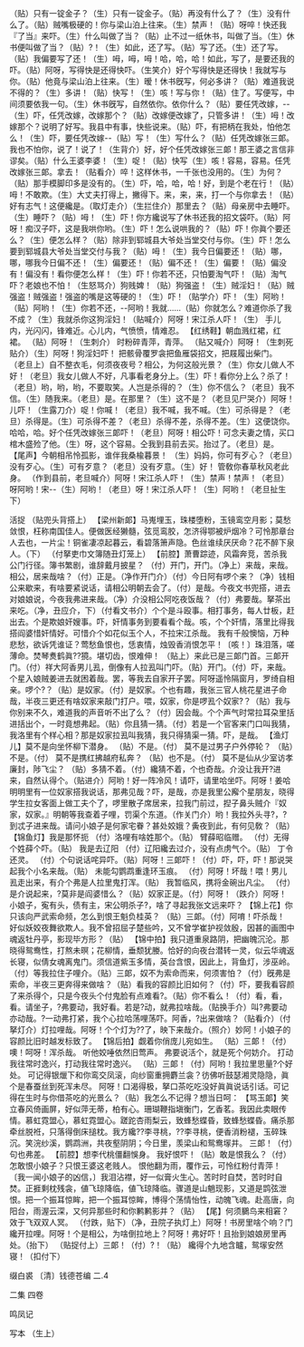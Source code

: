 <!-- { "loadSidebar": true } -->
（贴）只有一锭金子？（生）只有一锭金子。（贴）再没有什么了？（生）没有什么了。（贴）贼嘴极硬的！你与梁山泊上往来。（生）禁声！（贴）呀啐！快还我『了当』来吓。（生）什么叫做了当？（贴）止不过一纸休书，叫做了当。（生）休书便叫做了当？（贴）?！（生）如此，还了写。（贴）写了还。（生）还了写。（贴）我偏要写了还！（生）呣，呣，呣！哈，哈，哈！如此，写了，是要还我的吓。（贴）阿呀，写得快是还得快吓。（生笑介）好个写得快是还得快！我就写与你。（贴）他竟与梁山泊上往来。（生）暧！休书旣写，何必多讲？（贴）难道我说不得的？（生）多讲！（贴）快写！（生）咳！写与你！（贴）住了。写便写，中间须要依我一句。（生）休书旣写，自然依你。依你什么？（贴）要任凭改嫁，--（生）吓，任凭改嫁，改嫁那个？（贴）改嫁便改嫁了，只管多讲！（生）呣！改嫁那个？说明了好写。我县中有事，快些说来。（贴）吓，有把柄在我处，怕他怎么！（生）吓，要任凭改嫁--（贴）写！（生）写什么？（贴）任凭改嫁张三郞。我也不怕你，说了！说了！（生背介）好，好个任凭改嫁张三郞！那王婆之言信非谬矣。（贴）什么王婆李婆！（生）哫！（贴）快写（生）咳！容易，容易。任凭改嫁张三郞。拿去！（贴看介）啐！这样休书，一千张也没用的。（生）为何？（贴）那手模脚印多是没有的。（生）吓，哈，哈，哈！好，到是个老在行！（贴）呣！不敢欺。（生）大丈夫打得上，撇得下。来，来，来，打一个与你拿去！（贴）好有志气！这便纔是。（取灯走介）（生拦住介）那里去？（贴）母亲房中去睡吓。（生）睡吓？（贴）呣！（生）吓！你方纔说写了休书还我的招文袋吓。（贴）阿呀！痴汉子吓，这是我哄你哟。（生）吓！怎么说哄我的？（贴）吓！你眞个要还么？（生）便怎么样？（贴）除非到郓城县大爷处当堂交付与你。（生）吓！怎么要到郓城县大爷处当堂交付与我？（贴）呣！（生）我今日偏要还！（贴）哪，哪，哪我今日偏不还！（生）偏要还！（贴）偏不还！（生）偏要！（贴）偏没有！偏没有！看你便怎么样！（生）吓！你若不还，只怕要淘气吓！（贴）淘气吓？老娘也不怕！（生怒骂介）狗贱婢！（贴）狗强盗！（生）贼淫妇！（贴）贼强盗！贼强盗！强盗的嘴是这等硬的！（生）吓！（贴学介）吓！（生）阿哟！（贴）阿哟！（生）你若不还，--阿哟！我就......（贴）你就怎么？难道你杀了我不成？（生）我就杀你这狗淫妇！（贴喊介）阿呀！宋江杀人吓！（生）
手儿内，光闪闪，锋难近。心儿内，气愤愤，情难忍。
【红绣鞋】朝血溅红裙，红裙。
（贴）阿呀！（生刺介）
时粉碎青萍，青萍。
（贴又喊介）阿呀！（生刺死贴介）（生）阿呀！狗淫妇吓！
把骸骨覆罗衾把鱼雁袋招文，把屐履出柴门。
（老旦上）自不整衣毛，何须夜夜号？相公，为何这般光景？（生）你女儿做人不好！（老旦）我女儿做人不好，凡事看老身分上。（生）吓！看你分上么？杀了！（老旦）哟，哟，哟，不要取笑。人岂是杀得的？（生）你不信么？（老旦）我不信。（生）随我来。（老旦）是。在那里？（生）这不是？（老旦见尸哭介）阿呀！儿吓！（生露刀介）哫！你喊！（老旦）我不喊，我不喊。（生）可杀得是？（老旦）杀得是。（生）可杀得不差？（老旦）杀得不差，杀得不差。（生）这便饶你。哈哈，哈。好个任凭改嫁张三郞吓！（老旦）阿呀！相公吓！可念夫妻之情，买口棺木盛殓了他。（生）呀，这个容易。仝我到县前去买。抬过了。（老旦）是。
【尾声】今朝相吊怜孤影，谁伴我桑楡暮景！
（生）妈妈，你可有歹心？（老旦）没有歹心。（生）可有歹意？（老旦）没有歹意。（生）好！
管敎你春草秋风老此身。
（作到县前，老旦喊介）阿呀！宋江杀人吓！（生）禁声！禁声！（老旦）呀阿哟！宋--（生）阿哟！（老旦）呀！宋江杀人吓！（生）阿哟！（老旦扯生下）
 
活捉
（贴兜头背搭上）
【梁州新郞】马嵬埋玉，珠楼堕粉，玉镜鸾空月影；莫愁敛恨，枉称南国佳人。便做医经獭髓，弦觅鸾胶，怎济得鄂被炉烟冷？可怜那章台人去也，一片尘！铜雀凄凉起暮云，看碧落箫声隐。色丝谁续厌厌命？花不醉下泉人。（下）
（付拏吏巾文簿随丑灯笼上）
【前腔】萧曹踪迹，风霜奔竞，苦杀我公门行径。簿书繁剧，谁辞戴月披星？
（付）开门，开门。（净上）来哉，来哉。相公，居来哉啥？（付）正是。（净作开门介）（付）今日阿有啰个来？（净）钱相公来歇来，有啥要紧说话，请相公明朝去会了。（付）是哉。今夜文书兜搭，进去对娘娘说，今夜我弗进来哉。（净）介没相公阿吃夜饭哉？（付）弗要哉。拏茶出来吃。（净，丑应介，下）（付看文书介）个个是斗殴事。相打事务，每人廿板，赶出去。个是欺娘奸嫂事。吓，奸情事务到要看看个哉。咳，个个奸情，落里比得我搭阎婆惜奸情好。可惜介个如花似玉个人，不拉宋江杀哉。
我有千般懊恼，万种悲愁，欲诉凭谁证？莺愁鱼恨也，恁衷情，烛毁香消恨怎平！〔咳！〕珠泪落，嗟薄命。焚琴煑鹤眞??獍。堪切齿，恨难伸！
（贴上）来此已是三郞门首。三郞开门。（付）祥大阿香男儿厾，倒像有人拉厾叫门吓。（贴）开门。（付）吓，来哉。个星入娘贼姜进去就困着哉。罢，等我去自家开子罢。阿呀遥怜隔窗月，罗绮自相亲。啰个?？（贴）是奴家。（付）是奴家。个也有趣，我张三官人桃花星进子命哉，半夜三更还有啥奴家来敲门打户。喂，奴家，你是啰厾个奴家?？（贴）我与你别来不久，难道我的声音听不出了么？（付）因会哉。个个声气时常拉耳朶里括进括出个，一时竟想弗起。（贴）你且猜一猜。（付）若是一个官客来门口叫我猜，我洛里有个样心相？那是奴家拉厾叫我猜，我只得猜渠一猜。吓，是哉。
【渔灯儿】莫不是向坐怀柳下潜身。
（贴）不是。（付）
莫不是过男子户外停轮？
（贴）不是。（付）
莫不是携红拂越府私奔？
（贴）也不是。（付）
莫不是仙从少室访孝廉封，陟飞尘？
（贴）多猜不着。（付）纔猜不着，个也奇哉。介没让我开?进来，自然认得个。（贴进介）阿哟！好一阵冷风！请吓，请里哈坐吓。阿呀！姜哈明明里有一位奴家搭我说话，那弗见哉？吓，是哉，亦是我里公廨个星朋友，晓得学生拉女客面上做工夫个了，啰里散子席居来，拉我门前过，揑子鼻头贼介『奴家，奴家。』明朝等我查着子哩，罚渠个东道。（作关门介）哟！我拉外头寻?，?到忒子进来哉。请问小娘子是何家宅眷？甚处姣娥？夤夜到此，有何见敎？（贴）
【锦鱼灯】我是那怀扼
（付）洛哩有啥姓那个。（贴）
臂薛昭临赠。
（付）无得个姓薛个吓。（贴）
我是去辽阳
（付）辽阳纔去过介，没有点虏气个。（贴）
丁令还灵。
（付）个句说话咤异吓。（贴）阿呀！三郞吓！（付）吓，吓，吓！那说哭起我个小名来哉。（贴）
未能勾鹦鹉重逢环玉痕。
（付）阿呀！坏哉！喂！男儿厾走出来，有介个弗是人拉里鬼打浑。（贴）
我暂临风，携将金碗出凡尘。
（付）是介说起来，?莫非是阎婆惜么？（贴）奴家正是。（付）阿呀！（跌介）阿呀！小娘子，寃有头，债有主，宋公明杀子?，啥了寻起我张文远来吓？
【锦上花】你只该向严武索命频，怎么到恨王魁负桂英？
（贴）三郞。（付）阿唷！吓杀哉！
好似妖姣夜舞欲欺人。我不曾招屈子楚些吟，又不曾学崔护视敛殷，因甚的画图中魂返牡丹亭，影现毕方形？（贴）
【锦中拍】我只道重泉路阴，把幽魄沉沦。那晓得鸳鸯性，打熬未暝；花柳情，垂颓犹媵。恰好的向夜台潜转一灵，似云华魂返长寝，似倩女魂离鬼门。须信道紫玉多情，英台含恨，因此上，背鱼灯，涉巫岭。
（付）等我拉住子哩介。（贴）三郞，奴不为索命而来，何须害怕？（付）旣弗是索命，半夜三更奔得来做啥？（贴）看我的容颜比旧如何？（付）吓，要我看容颜了来杀得个，只是今夜头个付鬼脸有点难看?。（贴）你不看么！（付）看，看，看。请坐子，?弗要动，我好看。若是?动，就弗拉啥哉。（贴换手介）叫?弗要动亦动哉。?一动弗打紧，我个心拉哈荡哩荡吓。阿香，?出来做啥？（贴看介）（付拏灯介）灯拉哩哉。阿呀！个个灯为??了，映下来哉介。（照介）妙阿！小娘子的容颜比旧时越发标致了。
【锦后拍】觑着你俏庞儿宛如生。
（贴）三郞！（付）噢！呵呀！浑杀哉。
听他姣唾依然旧莺声。
弗要说活个，就是死个何妨介。
打动我往常时逸兴，打动我往常时逸兴。
（贴）三郞！（付）阿哟！我拉里思量?个好处。
可记得银爉下和你鸾交凤滚，向纱窗重拥麝兰衾？彷佛听鼓瑟湘灵隐隐，眞个是春蚕丝到死浑未尽。
阿呀！口渴得极，拏口茶吃吃没好眞眞说话引话。可记得在生时与你借茶吃的光景么？（贴）我怎么不记得？想当日呵：
【骂玉郞】笑立春风倚画屏，好似萍无蒂，柏有心。珊瑚鞭指塡衡门，乞香茗。我因此卖眼传情。慕虹霓盟心，慕虹霓盟心。蹉跎杏雨梨云，致蜂愁蝶昏，致蜂愁蝶昏。痛杀那牵丝脱袵，只落得倒床搥枕。我方纔??李寻桃，??李寻桃，便香消粉褪，玉碎珠沉。笑浣纱溪，鹦鹉洲，共夜壑阴阴；今日里，羡梁山和鸳鸯塜并。
三郞！（付）句也弗差。
【前腔】想李代桃僵翻悞身。
我好恨吓！（贴）敢是恨我么？（付）怎敢恨小娘子？只恨王婆这老贱人。
恨他翻为雨，覆作云，可怜红粉付青萍！〔我一闻小娘子的凶信，〕我泪沾襟，好一似膏火生心。苦时时自焚，苦时时自焚。正捱剩枕残衾，値飞琼降临，値飞琼降临。骤道是山魈现影，又道是鹍弦泄恨。把一个振耳惊眸，把一个振耳惊眸，博得个荡情怡性，动魄飞魂。赴高唐，向阳台，雨渥云深，又何异那些时和你鹣鹣影并？（贴）
【尾】何须鵩鸟来相窘？效于飞双双人冥。
（付跌，贴下）（净，丑院子执灯上）阿呀！书房里啥个响？门纔开拉哩。阿呀！个是相公，为啥倒拉地上？阿呀！弗好吓！且抬到娘娘房里再处。（抬下）
（贴捉付上）三郞！（付）?！（贴）
纔得个九地含矑，鸳塜安然寝！（扣付下）

缀白裘 〔清〕钱德苍编 二.4

二集 
四卷
 
鸣凤记
 
写本
（生上）
